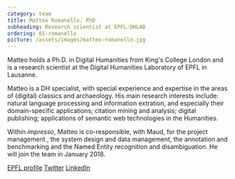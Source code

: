 ```yaml
---
category: team
title: Matteo Romanello, PhD
subheading: Research scientist at EPFL-DHLAB
ordering: 01-romanello
picture: /assets/images/matteo-romanello.jpg
---
```


Matteo holds a Ph.D. in Digital Humanities from King's College London and is a research scientist at the Digital Humanities Laboratory of EPFL in Lausanne.

Matteo is a DH specialist, with special experience and expertise in the areas of (digital) classics and archaeology. His main research interests include: natural language processing and information extration, and especially their domain-specific applications; citation mining and analysis; digital publishing; applications of semantic web technologies in the Humanities.

Within *impresso*, Matteo is co-responsible, with Maud, for the project management , the system design and data management, the annotation and benchmarking and the Named Entity recognition and disambiguation. He will join the team in January 2018.

[EPFL profile](https://people.epfl.ch/matteo.romanello?lang=en) [Twitter](https://twitter.com/mr56k?lang=en) [LinkedIn](https://uk.linkedin.com/in/matteoromanello)
